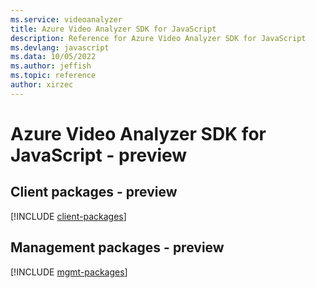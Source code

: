 ```yaml
---
ms.service: videoanalyzer
title: Azure Video Analyzer SDK for JavaScript
description: Reference for Azure Video Analyzer SDK for JavaScript
ms.devlang: javascript
ms.data: 10/05/2022
ms.author: jeffish
ms.topic: reference
author: xirzec
---
```

# Azure Video Analyzer SDK for JavaScript - preview

## Client packages - preview
[!INCLUDE [client-packages](video-analyzer-client-index.md)]
## Management packages - preview
[!INCLUDE [mgmt-packages](video-analyzer-mgmt-index.md)]
